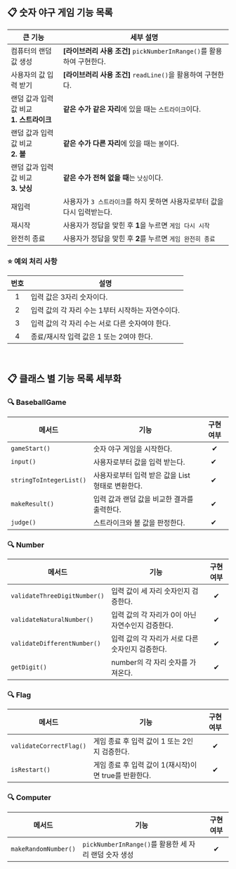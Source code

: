 ## 📋 숫자 야구 게임 기능 목록

| 큰 기능                            | 세부 설명                                                   |
|---------------------------------|---------------------------------------------------------|
| 컴퓨터의 랜덤 값 생성                    | **[라이브러리 사용 조건]** ```pickNumberInRange()```를 활용하여 구현한다. 
| 사용자의 값 입력 받기                    | **[라이브러리 사용 조건]** ```readLine()```을 활용하여 구현한다.          |
| 랜덤 값과 입력 값 비교 <br/>**1. 스트라이크** | **같은 수가 같은 자리**에 있을 때는 ```스트라이크```이다.                   |
| 랜덤 값과 입력 값 비교 <br/>**2. 볼**     | **같은 수가 다른 자리**에 있을 때는 ```볼```이다.                       |
| 랜덤 값과 입력 값 비교 <br/>**3. 낫싱**    | **같은 수가 전혀 없을 때**는 ```낫싱```이다.                          |
| 재입력                             | 사용자가 ```3 스트라이크```를 하지 못하면 사용자로부터 값을 다시 입력받는다.          |
| 재시작                             | 사용자가 정답을 맞힌 후 **1**을 누르면 ```게임 다시 시작```                 |
| 완전히 종료                          | 사용자가 정답을 맞힌 후 **2**를 누르면 ```게임 완전히 종료```                |



### ⭐️ 예외 처리 사항
| 번호  | 설명                          |
|:---:|-----------------------------|
|  1  | 입력 값은 3자리 숫자이다.             |
|  2  | 입력 값의 각 자리 수는 1부터 시작하는 자연수이다. |
|  3  | 입력 값의 각 자리 수는 서로 다른 숫자여야 한다. |
|  4  | 종료/재시작 입력 값은 1 또는 2여야 한다.   |


<br>


## 📋 클래스 별 기능 목록 세부화

### 🔍 BaseballGame

| 메서드           | 기능                               | 구현 여부 |
|---------------|----------------------------------|:-----:|
| ```gameStart()``` | 숫자 야구 게임을 시작한다.                  | ✔︎︎|
| ```input()``` | 사용자로부터 값을 입력 받는다.                |✔︎ ︎|
| ```stringToIntegerList()``` | 사용자로부터 입력 받은 값을 List<Integer> 형태로 변환한다. |✔︎ ︎|
| ```makeResult()``` | 입력 값과 랜덤 값을 비교한 결과를 출력한다.        |✔︎ ︎|
| ```judge()``` | 스트라이크와 볼 값을 판정한다.         |✔︎ ︎|



### 🔍 Number

| 메서드                      | 기능                            | 구현 여부 |
|--------------------------|-------------------------------|:---:|
| ```validateThreeDigitNumber()``` | 입력 값이 세 자리 숫자인지 검증한다.         |✔︎ |
| ```validateNaturalNumber()``` | 입력 값의 각 자리가 0이 아닌 자연수인지 검증한다. |✔︎ |
| ```validateDifferentNumber()``` | 입력 값의 각 자리가 서로 다른 숫자인지 검증한다.  |✔︎ |
| ```getDigit()``` | number의 각 자리 숫자를 가져온다.        |✔|

### 🔍 Flag

| 메서드                      | 기능                                 | 구현 여부 |
|--------------------------|------------------------------------|:-----:|
| ```validateCorrectFlag()``` | 게임 종료 후 입력 값이 1 또는 2인지 검증한다.       | ✔︎    |
| ```isRestart()``` | 게임 종료 후 입력 값이 1(재시작)이면 true를 반환한다. |  ✔︎   |



### 🔍 Computer

| 메서드                      | 기능  | 구현 여부 |
|--------------------------|-----|:-----:|
| ```makeRandomNumber()``` | ```pickNumberInRange()```를 활용한 세 자리 랜덤 숫자 생성 | ✔︎︎|
